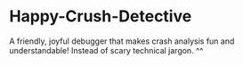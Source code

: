 # Happy-Crush-Detective
A friendly, joyful debugger that makes crash analysis fun and understandable! Instead of scary technical jargon. ^^
